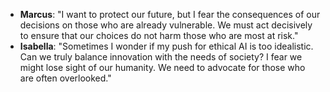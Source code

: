 - **Marcus**: "I want to protect our future, but I fear the consequences of our decisions on those who are already vulnerable. We must act decisively to ensure that our choices do not harm those who are most at risk."
- **Isabella**: "Sometimes I wonder if my push for ethical AI is too idealistic. Can we truly balance innovation with the needs of society? I fear we might lose sight of our humanity. We need to advocate for those who are often overlooked."
